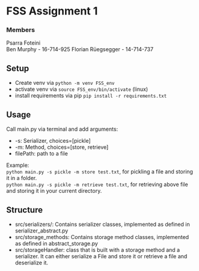 # FSS Assignment 1
### Members
Psarra Foteini  
Ben Murphy - 16-714-925
Florian Rüegsegger - 14-714-737  
## Setup
* Create venv via `python -m venv FSS_env`
* activate venv via `source FSS_env/bin/activate` (linux)
* install requirements via pip `pip install -r requirements.txt`

## Usage
Call main.py via terminal and add arguments:
* -s: Serializer, choices=[pickle]
* -m: Method, choices=[store, retrieve]
* filePath: path to a file

Example:  
`python main.py -s pickle -m store test.txt`, for pickling a file and storing it in a folder.  
`python main.py -s pickle -m retrieve test.txt`, for retrieving above file and storing it in your current directory.

## Structure
* src/serializers/: Contains serializer classes, implemented as defined in serializer_abstract.py
* src/storage_methods: Contains storage method classes, implemented as defined in abstract_storage.py
* src/storageHandler: class that is built with a storage method and a serializer. It can either serialize a File and store it or retrieve a file and deserialize it.